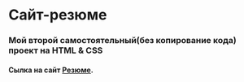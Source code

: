 # Сайт-резюме
### Мой второй самостоятельный(без копирование кода) проект на HTML & CSS

#### Сылка на сайт [Резюме](https://olirun.github.io/resume2/).
